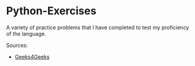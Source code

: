 # Python-Exercises
A variety of practice problems that I have completed to test my proficiency of the language.

Sources:
- [Geeks4Geeks](https://www.geeksforgeeks.org/explore?)
